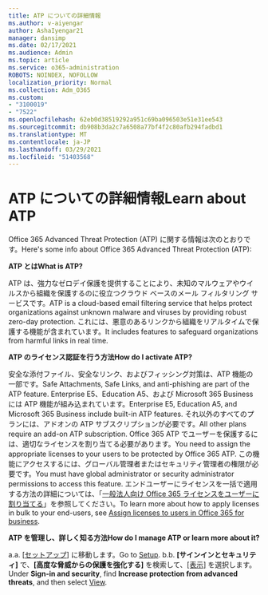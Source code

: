 ```yaml
---
title: ATP についての詳細情報
ms.author: v-aiyengar
author: AshaIyengar21
manager: dansimp
ms.date: 02/17/2021
ms.audience: Admin
ms.topic: article
ms.service: o365-administration
ROBOTS: NOINDEX, NOFOLLOW
localization_priority: Normal
ms.collection: Adm_O365
ms.custom:
- "3100019"
- "7522"
ms.openlocfilehash: 62eb0d38519292a951c69ba096503e51e31ee543
ms.sourcegitcommit: db908b3da2c7a6508a77bf4f2c80afb294fadbd1
ms.translationtype: MT
ms.contentlocale: ja-JP
ms.lasthandoff: 03/29/2021
ms.locfileid: "51403568"
---
```

# <a name="learn-about-atp"></a><span data-ttu-id="8784d-102">ATP についての詳細情報</span><span class="sxs-lookup"><span data-stu-id="8784d-102">Learn about ATP</span></span>

<span data-ttu-id="8784d-103">Office 365 Advanced Threat Protection (ATP) に関する情報は次のとおりです。</span><span class="sxs-lookup"><span data-stu-id="8784d-103">Here's some info about Office 365 Advanced Threat Protection (ATP):</span></span>

<span data-ttu-id="8784d-104">**ATP とは**</span><span class="sxs-lookup"><span data-stu-id="8784d-104">**What is ATP?**</span></span>

<span data-ttu-id="8784d-105">ATP は、強力なゼロデイ保護を提供することにより、未知のマルウェアやウイルスから組織を保護するのに役立つクラウド ベースのメール フィルタリング サービスです。</span><span class="sxs-lookup"><span data-stu-id="8784d-105">ATP is a cloud-based email filtering service that helps protect organizations against unknown malware and viruses by providing robust zero-day protection.</span></span> <span data-ttu-id="8784d-106">これには、悪意のあるリンクから組織をリアルタイムで保護する機能が含まれています。</span><span class="sxs-lookup"><span data-stu-id="8784d-106">It includes features to safeguard organizations from harmful links in real time.</span></span>

<span data-ttu-id="8784d-107">**ATP のライセンス認証を行う方法**</span><span class="sxs-lookup"><span data-stu-id="8784d-107">**How do I activate ATP?**</span></span>

<span data-ttu-id="8784d-108">安全な添付ファイル、安全なリンク、およびフィッシング対策は、ATP 機能の一部です。</span><span class="sxs-lookup"><span data-stu-id="8784d-108">Safe Attachments, Safe Links, and anti-phishing are part of the ATP feature.</span></span> <span data-ttu-id="8784d-109">Enterprise E5、Education A5、および Microsoft 365 Business には ATP 機能が組み込まれています。</span><span class="sxs-lookup"><span data-stu-id="8784d-109">Enterprise E5, Education A5, and Microsoft 365 Business include built-in ATP features.</span></span> <span data-ttu-id="8784d-110">それ以外のすべてのプランには、アドオンの ATP サブスクリプションが必要です。</span><span class="sxs-lookup"><span data-stu-id="8784d-110">All other plans require an add-on ATP subscription.</span></span> <span data-ttu-id="8784d-111">Office 365 ATP でユーザーを保護するには、適切なライセンスを割り当てる必要があります。</span><span class="sxs-lookup"><span data-stu-id="8784d-111">You need to assign the appropriate licenses to your users to be protected by Office 365 ATP.</span></span> <span data-ttu-id="8784d-112">この機能にアクセスするには、グローバル管理者またはセキュリティ管理者の権限が必要です。</span><span class="sxs-lookup"><span data-stu-id="8784d-112">You must have global administrator or security administrator permissions to access this feature.</span></span> <span data-ttu-id="8784d-113">エンドユーザーにライセンスを一括で適用する方法の詳細については、「[一般法人向け Office 365 ライセンスをユーザーに割り当てる](https://go.microsoft.com/fwlink/?linkid=2093435)」を参照してください。</span><span class="sxs-lookup"><span data-stu-id="8784d-113">To learn more about how to apply licenses in bulk to your end-users, see [Assign licenses to users in Office 365 for business](https://go.microsoft.com/fwlink/?linkid=2093435).</span></span>

<span data-ttu-id="8784d-114">**ATP を管理し、詳しく知る方法**</span><span class="sxs-lookup"><span data-stu-id="8784d-114">**How do I manage ATP or learn more about it?**</span></span>

<span data-ttu-id="8784d-115">a.</span><span class="sxs-lookup"><span data-stu-id="8784d-115">a.</span></span> <span data-ttu-id="8784d-116">[[セットアップ](https://go.microsoft.com/fwlink/p/?linkid=2075721)] に移動します。</span><span class="sxs-lookup"><span data-stu-id="8784d-116">Go to [Setup](https://go.microsoft.com/fwlink/p/?linkid=2075721).</span></span>
<span data-ttu-id="8784d-117">b.</span><span class="sxs-lookup"><span data-stu-id="8784d-117">b.</span></span> <span data-ttu-id="8784d-118">**[サインインとセキュリティ]** で、**[高度な脅威からの保護を強化する]** を検索して、[[表示]](https://go.microsoft.com/fwlink/?linkid=2109302) を選択します。</span><span class="sxs-lookup"><span data-stu-id="8784d-118">Under **Sign-in and security**, find **Increase protection from advanced threats**, and then select [View](https://go.microsoft.com/fwlink/?linkid=2109302).</span></span>
